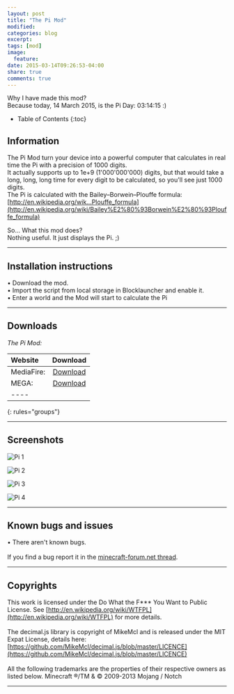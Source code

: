 ```yaml
---
layout: post
title: "The Pi Mod"
modified:
categories: blog
excerpt:
tags: [mod]
image:
  feature:
date: 2015-03-14T09:26:53-04:00
share: true
comments: true
---
```


Why I have made this mod?<br>
Because today, 14 March 2015, is the Pi Day: 03:14:15 :)


* Table of Contents
{:toc}

## Information

The Pi Mod turn your device into a powerful computer that calculates in real time the Pi with a precision of 1000 digits.<br>
It actually supports up to 1e+9 (1'000'000'000) digits, but that would take a long, long, long time for every digit to be calculated, so you'll see just 1000 digits.<br>
The Pi is calculated with the Bailey–Borwein–Plouffe formula: [http://en.wikipedia.org/wik...Plouffe_formula](http://en.wikipedia.org/wiki/Bailey%E2%80%93Borwein%E2%80%93Plouffe_formula)

So... What this mod does?<br>
Nothing useful. It just displays the Pi. ;)


---

## Installation instructions

• Download the mod.<br>
• Import the script from local storage in Blocklauncher and enable it.<br>
• Enter a world and the Mod will start to calculate the Pi

---

## Downloads

<i>The Pi Mod:</i>

| Website | Download |
|:--------|:-------:|
| MediaFire:       | [Download](http://www.mediafire.com/download/gm2l4curezvzcmy/PiMod_by_Desno365.js) |
| MEGA:            | [Download](https://mega.co.nz/#!X5ZW0ZbC!ho4qbgVMb1-UBFJ75bhxVyd7XhEl7GLDZBRZ3zsTxmU) |
|----
{: rules="groups"}

---

## Screenshots

![Pi 1](http://i.imgur.com/HX34zIk.jpg)

![Pi 2](http://i.imgur.com/sIpI2mT.png)

![Pi 3](http://i.imgur.com/U7u9wwj.jpg)

![Pi 4](http://i.imgur.com/LS7JCGG.jpg)

---

## Known bugs and issues

• There aren't known bugs.<br><br>
If you find a bug report it in the [minecraft-forum.net thread][thread].

---

## Copyrights

This work is licensed under the Do What the F*** You Want to Public License.
See [http://en.wikipedia.org/wiki/WTFPL](http://en.wikipedia.org/wiki/WTFPL) for more details.
<br><br>
The decimal.js library is copyright of MikeMcl and is released under the MIT Expat License, details here: [https://github.com/MikeMcl/decimal.js/blob/master/LICENCE](https://github.com/MikeMcl/decimal.js/blob/master/LICENCE)
<br><br>
All the following trademarks are the properties of their respective owners as listed below.
Minecraft ®/TM & © 2009-2013 Mojang / Notch

---

[thread]:    http://www.minecraftforum.net/forums/minecraft-pocket-edition/mcpe-mods-tools/2381101-mod-the-pi-mod-p-published-on-3-14-15-by-desno365
